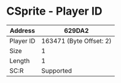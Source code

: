
#  CSprite - Player ID
Address   | 629DA2
----------|-------------
Player ID | 163471 (Byte Offset: 2)
Size 	  | 1
Length 	  | 1
SC:R      | Supported


